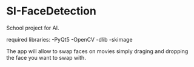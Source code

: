 # SI-FaceDetection
School project for AI.

required libraries:
-PyQt5
-OpenCV
-dlib
-skimage

The app will allow to swap faces on movies simply draging and dropping the face you want to swap with.
